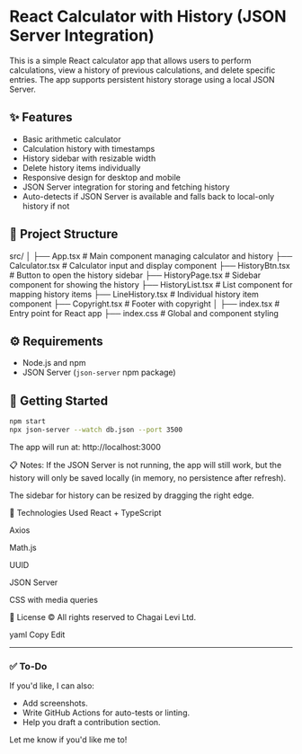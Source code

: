 # React Calculator with History (JSON Server Integration)

This is a simple React calculator app that allows users to perform calculations, view a history of previous calculations, and delete specific entries. The app supports persistent history storage using a local JSON Server.

## ✨ Features

- Basic arithmetic calculator
- Calculation history with timestamps
- History sidebar with resizable width
- Delete history items individually
- Responsive design for desktop and mobile
- JSON Server integration for storing and fetching history
- Auto-detects if JSON Server is available and falls back to local-only history if not

## 📂 Project Structure

src/
│
├── App.tsx # Main component managing calculator and history
├── Calculator.tsx # Calculator input and display component
├── HistoryBtn.tsx # Button to open the history sidebar
├── HistoryPage.tsx # Sidebar component for showing the history
├── HistoryList.tsx # List component for mapping history items
├── LineHistory.tsx # Individual history item component
├── Copyright.tsx # Footer with copyright
│
├── index.tsx # Entry point for React app
├── index.css # Global and component styling

## ⚙️ Requirements

- Node.js and npm
- JSON Server (`json-server` npm package)

## 🚀 Getting Started

```bash
npm start
npx json-server --watch db.json --port 3500
```
The app will run at:
http://localhost:3000

📋 Notes:
If the JSON Server is not running, the app will still work, but the history will only be saved locally (in memory, no persistence after refresh).

The sidebar for history can be resized by dragging the right edge.

📌 Technologies Used
React + TypeScript

Axios

Math.js

UUID

JSON Server

CSS with media queries

📄 License
© All rights reserved to Chagai Levi Ltd.

yaml
Copy
Edit

---

### ✅ To-Do
If you'd like, I can also:
- Add screenshots.
- Write GitHub Actions for auto-tests or linting.
- Help you draft a contribution section.

Let me know if you'd like me to!
